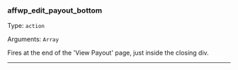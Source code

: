 ### affwp_edit_payout_bottom

Type: `action`

Arguments: `Array`

Fires at the end of the 'View Payout' page, just inside the closing div.

----

